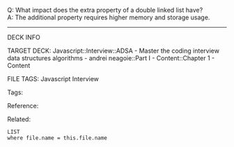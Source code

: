Q: What impact does the extra property of a double linked list have?  
A: The additional property requires higher memory and storage usage.
<!--ID: 1690027055911-->

---

DECK INFO

TARGET DECK: Javascript::Interview::ADSA - Master the coding interview data structures algorithms - andrei neagoie::Part I - Content::Chapter 1 - Content

FILE TAGS: Javascript Interview

Tags:

Reference:

Related:

```dataview
LIST
where file.name = this.file.name
```
